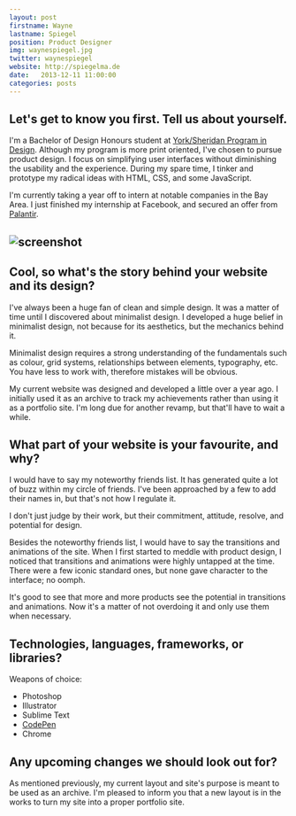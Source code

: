 ```yaml
---
layout: post
firstname: Wayne
lastname: Spiegel
position: Product Designer
img: waynespiegel.jpg
twitter: waynespiegel
website: http://spiegelma.de
date:   2013-12-11 11:00:00
categories: posts
---
```


## Let's get to know you first. Tell us about yourself.
I'm a Bachelor of Design Honours student at [York/Sheridan Program in Design](http://design.yorku.ca/). Although my program is more print oriented, I've chosen to pursue product design. I focus on simplifying user interfaces without diminishing the usability and the experience. During my spare time, I tinker and prototype my radical ideas with HTML, CSS, and some JavaScript.

I'm currently taking a year off to intern at notable companies in the Bay Area. I just finished my internship at Facebook, and secured an offer from [Palantir](https://www.palantir.com/).

## ![screenshot](http://thedevelopment.co/images/screenshots/waynespiegel.jpg)

## Cool, so what's the story behind your website and its design?

I've always been a huge fan of clean and simple design. It was a matter of time until I discovered about minimalist design. I developed a huge belief in minimalist design, not because for its aesthetics, but the mechanics behind it.

Minimalist design requires a strong understanding of the fundamentals such as colour, grid systems, relationships between elements, typography, etc. You have less to work with, therefore mistakes will be obvious.

My current website was designed and developed a little over a year ago. I initially used it as an archive to track my achievements rather than using it as a portfolio site. I'm long due for another revamp, but that'll have to wait a while.

## What part of your website is your favourite, and why?

I would have to say my noteworthy friends list. It has generated quite a lot of buzz within my circle of friends. I've been approached by a few to add their names in, but that's not how I regulate it.

I don't just judge by their work, but their commitment, attitude, resolve, and potential for design.

Besides the noteworthy friends list, I would have to say the transitions and animations of the site. When I first started to meddle with product design, I noticed that transitions and animations were highly untapped at the time. There were a few iconic standard ones, but none gave character to the interface; no oomph.

It's good to see that more and more products see the potential in transitions and animations. Now it's a matter of not overdoing it and only use them when necessary.

## Technologies, languages, frameworks, or libraries?

Weapons of choice:

  - Photoshop
  - Illustrator
  - Sublime Text
  - [CodePen](http://codepen.io/waynespiegel/)
  - Chrome

## Any upcoming changes we should look out for?

As mentioned previously, my current layout and site's purpose is meant to be used as an archive. I'm pleased to inform you that a new layout is in the works to turn my site into a proper portfolio site.